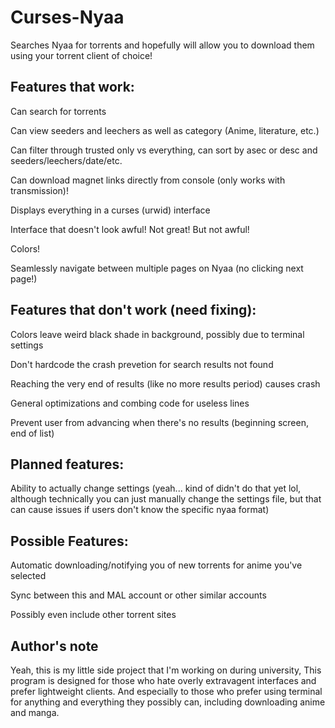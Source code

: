 # Curses-Nyaa
Searches Nyaa for torrents and hopefully will allow you to download them using your torrent client of choice!


## Features that work:

Can search for torrents

Can view seeders and leechers as well as category (Anime, literature, etc.)

Can filter through trusted only vs everything, can sort by asec or desc and 
seeders/leechers/date/etc.

Can download magnet links directly from console (only works with transmission)!

Displays everything in a curses (urwid) interface

Interface that doesn't look awful! Not great! But not awful!

Colors!

Seamlessly navigate between multiple pages on Nyaa (no clicking next page!)


## Features that don't work (need fixing):

Colors leave weird black shade in background, possibly due to terminal settings

Don't hardcode the crash prevetion for search results not found

Reaching the very end of results (like no more results period) causes crash

General optimizations and combing code for useless lines

Prevent user from advancing when there's no results (beginning screen, end of list)


## Planned features:

Ability to actually change settings (yeah... kind of didn't do that yet lol, although 
technically you can just manually change the settings file, but that can cause issues if users
 don't know the specific nyaa format)


## Possible Features:

Automatic downloading/notifying you of new torrents for anime you've selected

Sync between this and MAL account or other similar accounts

Possibly even include other torrent sites


## Author's note
Yeah, this is my little side project that I'm working on during university, This program is designed
for those who hate overly extravagent interfaces and prefer lightweight clients. And especially to those
who prefer using terminal for anything and everything they possibly can, including downloading anime and manga.
